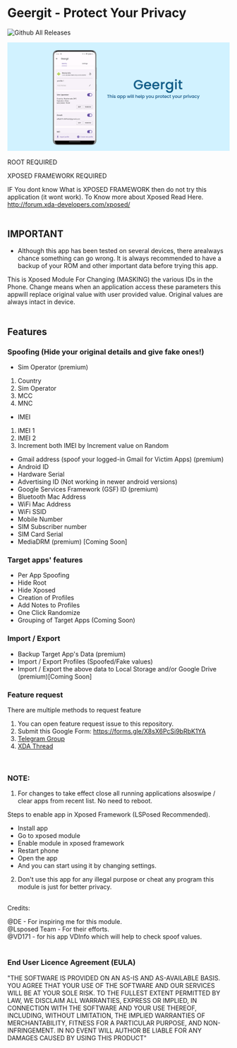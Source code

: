 # Geergit - Protect Your Privacy

![Github All Releases](https://img.shields.io/github/downloads/Xposed-Modules-Repo/com.pyshivam.geergit/total.svg)

![](banner.png)

ROOT REQUIRED

XPOSED FRAMEWORK REQUIRED

IF You dont know What is XPOSED FRAMEWORK then do not try this application (it wont work).
To Know more about Xposed Read Here.
http://forum.xda-developers.com/xposed/
<br/><br/>

## IMPORTANT

- Although this app has been tested on several devices, there arealways chance something can go wrong. It is always recommended to have a backup of your ROM and other important data before trying this app.

This is Xposed Module For Changing (MASKING) the various IDs in the Phone.
Change means when an application access these parameters this appwill replace original value with user provided value. Original values are always intact in device.
<br/><br/>

## Features

### Spoofing (Hide your original details and give fake ones!)

- Sim Operator (premium)

1. Country
2. Sim Operator
3. MCC
4. MNC

- IMEI

1. IMEI 1
2. IMEI 2
3. Increment both IMEI by Increment value on Random

- Gmail address (spoof your logged-in Gmail for Victim Apps) (premium)
- Android ID
- Hardware Serial
- Advertising ID (Not working in newer android versions)
- Google Services Framework (GSF) ID (premium)
- Bluetooth Mac Address
- WiFi Mac Address
- WiFi SSID
- Mobile Number
- SIM Subscriber number
- SIM Card Serial
- MediaDRM (premium) [Coming Soon]

### Target apps' features

- Per App Spoofing
- Hide Root
- Hide Xposed
- Creation of Profiles
- Add Notes to Profiles
- One Click Randomize
- Grouping of Target Apps (Coming Soon)

### Import / Export

- Backup Target App's Data (premium)
- Import / Export Profiles (Spoofed/Fake values)
- Import / Export the above data to Local Storage and/or Google Drive (premium)[Coming Soon]

### Feature request

There are multiple methods to request feature

1. You can open feature request issue to this repository.
2. Submit this Google Form: https://forms.gle/X8sX6PcSi9bRbK1YA
3. [Telegram Group](https://t.me/geergit_xposed)
4. [XDA Thread](https://forum.xda-developers.com/t/app-xposed-5-0-13-geergit-a-module-to-protect-your-privacy.4573243/)

<br/>

### NOTE:

1. For changes to take effect close all running applications alsoswipe / clear apps from recent list. No need to reboot.

Steps to enable app in Xposed Framework (LSPosed Recommended).

- Install app
- Go to xposed module
- Enable module in xposed framework
- Restart phone
- Open the app
- And you can start using it by changing settings.

2. Don't use this app for any illegal purpose or cheat any program this module is just for better privacy.
   <br/><br/>

Credits:

@DE - For inspiring me for this module. <br/>
@Lsposed Team - For their efforts. <br/>
@VD171 - for his app VDInfo which will help to check spoof values.
<br/><br/>

### End User Licence Agreement (EULA)

"THE SOFTWARE IS PROVIDED ON AN AS-IS AND AS-AVAILABLE BASIS. YOU AGREE THAT YOUR USE OF THE SOFTWARE AND OUR SERVICES WILL BE AT YOUR SOLE RISK. TO THE FULLEST EXTENT PERMITTED BY LAW, WE DISCLAIM ALL WARRANTIES, EXPRESS OR IMPLIED, IN CONNECTION WITH THE SOFTWARE AND YOUR USE THEREOF, INCLUDING, WITHOUT LIMITATION, THE IMPLIED WARRANTIES OF MERCHANTABILITY, FITNESS FOR A PARTICULAR PURPOSE, AND NON-INFRINGEMENT. IN NO EVENT WILL AUTHOR BE LIABLE FOR ANY DAMAGES CAUSED BY USING THIS PRODUCT"
